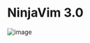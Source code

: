 # NinjaVim 3.0

![image](https://github.com/sameer1612/.dotfiles/assets/39580073/f7943479-6ea5-454c-9cd6-0f61970b4571)

